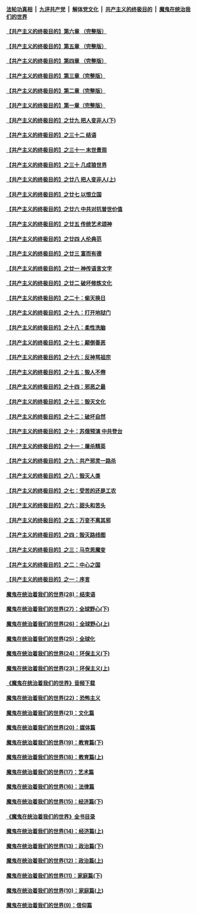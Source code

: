 

####  [法轮功真相](../../../../basic/blob/master/README.md?t=05061201) &nbsp;|&nbsp; [九评共产党](../../../../9ping.md/blob/master/README.md?t=05061201) &nbsp;|&nbsp; [解体党文化](../../../../jtdwh.md/blob/master/README.md?t=05061201)  &nbsp;|&nbsp; [共产主义的终极目的](../../../../gczydzjmd.md/blob/master/README.md?t=05061201) &nbsp;|&nbsp; [魔鬼在统治我们的世界](../../../../mgztzwmdsj.md/blob/master/README.md?t=05061201) 

#### [【共产主义的终极目的】第六章 （完整版）](../pages/nsc422/n11428913.md?t=05061201) 

#### [【共产主义的终极目的】第五章 （完整版）](../pages/nsc422/n11428912.md?t=05061201) 

#### [【共产主义的终极目的】第四章 （完整版）](../pages/nsc422/n11428907.md?t=05061201) 

#### [【共产主义的终极目的】第三章（完整版）](../pages/nsc422/n11428848.md?t=05061201) 

#### [【共产主义的终极目的】第二章（完整版）](../pages/nsc422/n11428831.md?t=05061201) 

#### [【共产主义的终极目的】第一章（完整版）](../pages/nsc422/n11417651.md?t=05061201) 

#### [【共产主义的终极目的】之廿九 把人变非人(下)](../pages/nsc422/n11344140.md?t=05061201) 

#### [【共产主义的终极目的】之三十二 结语](../pages/nsc422/n11360535.md?t=05061201) 

#### [【共产主义的终极目的】之三十一 末世景观](../pages/nsc422/n11351129.md?t=05061201) 

#### [【共产主义的终极目的】之三十 几成狼世界](../pages/nsc422/n11348280.md?t=05061201) 

#### [【共产主义的终极目的】之廿八 把人变非人(上)](../pages/nsc422/n11340492.md?t=05061201) 

#### [【共产主义的终极目的】之廿七 以恨立国](../pages/nsc422/n11336944.md?t=05061201) 

#### [【共产主义的终极目的】之廿六 中共对抗普世价值](../pages/nsc422/n11324785.md?t=05061201) 

#### [【共产主义的终极目的】之廿五 传统艺术颂神](../pages/nsc422/n11296396.md?t=05061201) 

#### [【共产主义的终极目的】之廿四 人伦典范](../pages/nsc422/n11296397.md?t=05061201) 

#### [【共产主义的终极目的】之廿三 富而有德](../pages/nsc422/n11283598.md?t=05061201) 

#### [【共产主义的终极目的】之廿一 神传语言文字](../pages/nsc422/n11263265.md?t=05061201) 

#### [【共产主义的终极目的】之廿二 破坏修炼文化](../pages/nsc422/n11245728.md?t=05061201) 

#### [【共产主义的终极目的】之二十：偷天换日](../pages/nsc422/n11238846.md?t=05061201) 

#### [【共产主义的终极目的】之十九：打开地狱门](../pages/nsc422/n11206376.md?t=05061201) 

#### [【共产主义的终极目的】之十八：柔性洗脑](../pages/nsc422/n11199994.md?t=05061201) 

#### [【共产主义的终极目的】之十七：颠倒善恶](../pages/nsc422/n11179782.md?t=05061201) 

#### [【共产主义的终极目的】之十六：反神骂祖宗](../pages/nsc422/n11166798.md?t=05061201) 

#### [【共产主义的终极目的】之十五：毁人不倦](../pages/nsc422/n11166792.md?t=05061201) 

#### [【共产主义的终极目的】之十四：邪恶之最](../pages/nsc422/n11150249.md?t=05061201) 

#### [【共产主义的终极目的】之十三：毁灭文化](../pages/nsc422/n11135227.md?t=05061201) 

#### [【共产主义的终极目的】之十二：破坏自然](../pages/nsc422/n11135214.md?t=05061201) 

#### [【共产主义的终极目的】之十：苏俄预演 中共登台](../pages/nsc422/n11118424.md?t=05061201) 

#### [【共产主义的终极目的】之十一：屠杀精英](../pages/nsc422/n11118442.md?t=05061201) 

#### [【共产主义的终极目的】之九：共产邪灵一路杀](../pages/nsc422/n11114139.md?t=05061201) 

#### [【共产主义的终极目的】之八：毁灭人类](../pages/nsc422/n11108503.md?t=05061201) 

#### [【共产主义的终极目的】之七：受苦的还是工农](../pages/nsc422/n11101809.md?t=05061201) 

#### [【共产主义的终极目的】之六：甜头和苦头](../pages/nsc422/n11096971.md?t=05061201) 

#### [【共产主义的终极目的】之五：万变不离其邪](../pages/nsc422/n11091285.md?t=05061201) 

#### [【共产主义的终极目的】之四：毁灭路线图](../pages/nsc422/n11086284.md?t=05061201) 

#### [【共产主义的终极目的】之三：马克思魔变](../pages/nsc422/n11061941.md?t=05061201) 

#### [【共产主义的终极目的】之二：中心之国](../pages/nsc422/n11047728.md?t=05061201) 

#### [【共产主义的终极目的】之一：序言](../pages/nsc422/n11086077.md?t=05061201) 

#### [魔鬼在统治着我们的世界(28)：结束语](../pages/nsc422/n10936246.md?t=05061201) 

#### [魔鬼在统治着我们的世界(27)：全球野心(下)](../pages/nsc422/n10928319.md?t=05061201) 

#### [魔鬼在统治着我们的世界(26)：全球野心(上)](../pages/nsc422/n10900318.md?t=05061201) 

#### [魔鬼在统治着我们的世界(25)：全球化](../pages/nsc422/n10788205.md?t=05061201) 

#### [魔鬼在统治着我们的世界(24)：环保主义(下)](../pages/nsc422/n10695307.md?t=05061201) 

#### [魔鬼在统治着我们的世界(23)：环保主义(上)](../pages/nsc422/n10688613.md?t=05061201) 

#### [《魔鬼在统治着我们的世界》音频下载](../pages/nsc422/n10635553.md?t=05061201) 

#### [魔鬼在统治着我们的世界(22)：恐怖主义](../pages/nsc422/n10614727.md?t=05061201) 

#### [魔鬼在统治着我们的世界(21)：文化篇](../pages/nsc422/n10597706.md?t=05061201) 

#### [魔鬼在统治着我们的世界(20)：媒体篇](../pages/nsc422/n10586579.md?t=05061201) 

#### [魔鬼在统治着我们的世界(19)：教育篇(下)](../pages/nsc422/n10564808.md?t=05061201) 

#### [魔鬼在统治着我们的世界(18)：教育篇(上)](../pages/nsc422/n10526970.md?t=05061201) 

#### [魔鬼在统治着我们的世界(17)：艺术篇](../pages/nsc422/n10499093.md?t=05061201) 

#### [魔鬼在统治着我们的世界(16)：法律篇](../pages/nsc422/n10485969.md?t=05061201) 

#### [魔鬼在统治着我们的世界(15)：经济篇(下)](../pages/nsc422/n10469975.md?t=05061201) 

#### [《魔鬼在统治着我们的世界》全书目录](../pages/nsc422/n10464261.md?t=05061201) 

#### [魔鬼在统治着我们的世界(14)：经济篇(上)](../pages/nsc422/n10457370.md?t=05061201) 

#### [魔鬼在统治着我们的世界(13)：政治篇(下)](../pages/nsc422/n10448270.md?t=05061201) 

#### [魔鬼在统治着我们的世界(12)：政治篇(上)](../pages/nsc422/n10444576.md?t=05061201) 

#### [魔鬼在统治着我们的世界(11)：家庭篇(下)](../pages/nsc422/n10440961.md?t=05061201) 

#### [魔鬼在统治着我们的世界(10)：家庭篇(上)](../pages/nsc422/n10435448.md?t=05061201) 

#### [魔鬼在统治着我们的世界(9)：信仰篇](../pages/nsc422/n10432159.md?t=05061201) 

